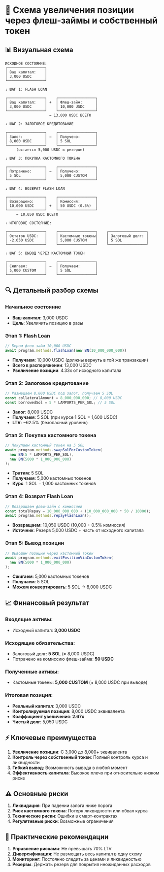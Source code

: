 # 🎯 Схема увеличения позиции через флеш-займы и собственный токен

## 📊 Визуальная схема

```
ИСХОДНОЕ СОСТОЯНИЕ:
┌─────────────────┐
│ Ваш капитал:    │
│ 3,000 USDC      │
└─────────────────┘

↓ ШАГ 1: FLASH LOAN

┌─────────────────┐    ┌─────────────────┐
│ Ваш капитал:    │ +  │ Флеш-займ:      │
│ 3,000 USDC      │    │ 10,000 USDC     │
└─────────────────┘    └─────────────────┘
                    = 13,000 USDC ВСЕГО

↓ ШАГ 2: ЗАЛОГОВОЕ КРЕДИТОВАНИЕ

┌─────────────────┐    ┌─────────────────┐
│ Залог:          │ →  │ Получено:       │
│ 8,000 USDC      │    │ 5 SOL           │
└─────────────────┘    └─────────────────┘
     (остается 5,000 USDC в резерве)

↓ ШАГ 3: ПОКУПКА КАСТОМНОГО ТОКЕНА

┌─────────────────┐    ┌─────────────────┐
│ Потрачено:      │ →  │ Получено:       │
│ 5 SOL           │    │ 5,000 CUSTOM    │
└─────────────────┘    └─────────────────┘

↓ ШАГ 4: ВОЗВРАТ FLASH LOAN

┌─────────────────┐    ┌─────────────────┐
│ Возвращено:     │    │ Комиссия:       │
│ 10,000 USDC     │ +  │ 50 USDC (0.5%)  │
└─────────────────┘    └─────────────────┘
     = 10,050 USDC ВСЕГО

↓ ИТОГОВОЕ СОСТОЯНИЕ:

┌─────────────────┐    ┌─────────────────┐    ┌─────────────────┐
│ Остаток USDC:   │    │ Кастомные токены│    │ Залоговый долг: │
│ -2,050 USDC     │    │ 5,000 CUSTOM    │    │ 5 SOL           │
└─────────────────┘    └─────────────────┘    └─────────────────┘

↓ ШАГ 5: ВЫВОД ЧЕРЕЗ КАСТОМНЫЙ ТОКЕН

┌─────────────────┐    ┌─────────────────┐
│ Сжигаем:        │ →  │ Получаем:       │
│ 5,000 CUSTOM    │    │ 5 SOL           │
└─────────────────┘    └─────────────────┘
```

## 🔍 Детальный разбор схемы

### Начальное состояние
- **Ваш капитал**: 3,000 USDC
- **Цель**: Увеличить позицию в разы

### Этап 1: Flash Loan
```typescript
// Берем флеш-займ 10,000 USDC
await program.methods.flashLoan(new BN(10_000_000_000))
```
- **Получаем**: 10,000 USDC (должны вернуть в той же транзакции)
- **Всего в распоряжении**: 13,000 USDC
- **Увеличение позиции**: 4.33x от исходного капитала

### Этап 2: Залоговое кредитование
```typescript
// Размещаем 8,000 USDC под залог, получаем 5 SOL
const collateralAmount = 8_000_000_000; // 8,000 USDC
const borrowedSol = 5 * LAMPORTS_PER_SOL; // 5 SOL
```
- **Залог**: 8,000 USDC
- **Получаем**: 5 SOL (при курсе 1 SOL = 1,600 USDC)
- **LTV**: ~62.5% (безопасный уровень)

### Этап 3: Покупка кастомного токена
```typescript
// Покупаем кастомный токен на 5 SOL
await program.methods.swapSolForCustomToken(
  new BN(5 * LAMPORTS_PER_SOL),
  new BN(5000 * 1_000_000_000)
);
```
- **Тратим**: 5 SOL
- **Получаем**: 5,000 кастомных токенов
- **Курс**: 1 SOL = 1,000 кастомных токенов

### Этап 4: Возврат Flash Loan
```typescript
// Возвращаем флеш-займ с комиссией
const totalRepay = 10_000_000_000 + (10_000_000_000 * 50 / 10000);
await program.methods.repayFlashLoan();
```
- **Возвращаем**: 10,050 USDC (10,000 + 0.5% комиссия)
- **Источник**: Резерв 5,000 USDC + часть от исходного капитала

### Этап 5: Вывод позиции
```typescript
// Выводим позицию через кастомный токен
await program.methods.exitPositionViaCustomToken(
  new BN(5000 * 1_000_000_000)
);
```
- **Сжигаем**: 5,000 кастомных токенов
- **Получаем**: 5 SOL
- **Можем конвертировать**: 5 SOL → 8,000 USDC

## 📈 Финансовый результат

### Входящие активы:
- Исходный капитал: **3,000 USDC**

### Исходящие обязательства:
- Залоговый долг: **5 SOL** (≈ 8,000 USDC)
- Потрачено на комиссию флеш-займа: **50 USDC**

### Полученные активы:
- Кастомные токены: **5,000 CUSTOM** (≈ 8,000 USDC при выводе)

### Итоговая позиция:
- **Реальный капитал**: 3,000 USDC
- **Контролируемая позиция**: 8,000 USDC эквивалента
- **Коэффициент увеличения**: **2.67x**
- **Чистый долг**: 5,050 USDC

## ⚡ Ключевые преимущества

1. **Увеличение позиции**: С 3,000 до 8,000+ эквивалента
2. **Контроль через собственный токен**: Полный контроль курса и ликвидности
3. **Гибкий вывод**: Возможность вывода в любой момент
4. **Эффективность капитала**: Высокое плечо при относительно низком риске

## ⚠️ Основные риски

1. **Ликвидация**: При падении залога ниже порога
2. **Риск кастомного токена**: Потеря ликвидности или обвал курса
3. **Технические риски**: Ошибки в смарт-контрактах
4. **Регулятивные риски**: Возможные ограничения

## 🎯 Практические рекомендации

1. **Управление рисками**: Не превышать 70% LTV
2. **Диверсификация**: Не размещать весь капитал в одну схему
3. **Мониторинг**: Постоянно следить за ценами и ликвидностью
4. **Резервы**: Держать резерв для покрытия неожиданных расходов
